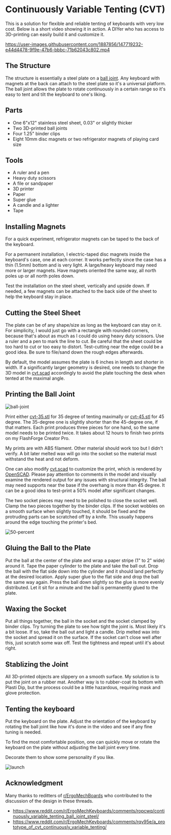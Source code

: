# Continuously Variable Tenting (CVT)

This is a solution for flexible and reliable tenting of keyboards with very low
cost. Below is a short video showing it in action. A DIYer who has access to
3D-printing can easily build it and customize it.

https://user-images.githubusercontent.com/1887856/147719232-e44d4478-9f9e-47b6-bbbc-71b62043c802.mp4

## The Structure

The structure is essentially a steel plate on a
[ball joint](https://en.wikipedia.org/wiki/Ball_joint).
Any keyboard with magnets at the back can attach to the steel plate so it's a
universal platform. The ball joint allows the plate to rotate continuously in
a certain range so it's easy to tent and tilt the keyboard to one's liking.

## Parts

 * One 6"x12" stainless steel sheet, 0.03" or slightly thicker
 * Two 3D-printed ball joints
 * Four 1.25" binder clips
 * Eight 10mm disc magnets or two refrigerator magnets of playing card size

## Tools

 * A ruler and a pen
 * Heavy duty scissors
 * A file or sandpaper
 * 3D printer
 * Paper
 * Super glue
 * A candle and a lighter
 * Tape

## Installing Magnets

For a quick experiment, refrigerator magnets can be taped to the back of the
keyboard. 

For a permanent installation, I electric-taped disc magnets inside the keyboard's 
case, one at each corner. It works perfectly since the case has a thin (1.5mm) 
bottom and is very light. A large/heavy keyboard may need more or larger magnets. 
Have magnets oriented the same way, all north poles up or all north poles down. 

Test the installation on the steel sheet, vertically and upside down. If
needed, a few magnets can be attached to the back side of the sheet to help the
keyboard stay in place.

## Cutting the Steel Sheet

The plate can be of any shape/size as long as the keyboard can stay on it. For
simplicity, I would just go with a rectangle with rounded corners, because
that's about as much as I could do using heavy duty scissors. Use a ruler and a pen
to mark the line to cut. Be careful that
the sheet could be too hard to cut or too easy to distort. Test-cutting near
the edge could be a good idea. Be sure to file/sand down the rough edges afterwards.

By default, the model assumes the plate is 6 inches in length and shorter in width.
If a significantly larger geometry is desired, one needs to change the 3D model
in [cvt.scad](https://github.com/macroxue/keyboard-tenting/blob/master/cvt.scad)
accordingly to avoid the plate touching the desk when tented at the maximal angle.

## Printing the Ball Joint

![ball-joint](https://user-images.githubusercontent.com/1887856/147719360-b5679326-b0b1-43cc-b1fe-3ecac65d28e0.jpg)

Print either [cvt-35.stl](https://github.com/macroxue/keyboard-tenting/blob/master/cvt-35.stl)
for 35 degree of tenting maximally or
[cvt-45.stl](https://github.com/macroxue/keyboard-tenting/blob/master/cvt-45.stl) for 45
degree. The 35-degree one is slightly shorter than the 45-degree one, if that
matters. Each print produces three pieces for one hand, so the same model needs
to be printed twice. It takes about 12 hours to finish two prints on my
FlashForge Creator Pro.

My prints are with ABS filament. Other material should work too but I didn't
verify. A bit later melted wax will go into the socket so the material must
withstand the heat and not deform.

One can also modify [cvt.scad](https://github.com/macroxue/keyboard-tenting/blob/master/cvt.scad)
to customize the print, which is rendered by [OpenSCAD](https://openscad.org/). Please pay attention to
comments in the model and visually examine the rendered output for any issues
with structural integrity. The ball may need supports near the base if the
overhang is more than 45 degree. It can be a good idea to test-print a 50% model
after significant changes.

The two socket pieces may need to be polished to close the socket well.
Clamp the two pieces together by the binder clips. If the socket wobbles on
a smooth surface when slightly touched, it should be fixed and the protruding
parts can be scratched off by a knife. This usually happens around the edge
touching the printer's bed.

![50-percent](https://user-images.githubusercontent.com/1887856/147723242-b99901da-a12d-4dc0-b14e-c7eeab7a8484.jpg)

## Gluing the Ball to the Plate

Put the ball at the center of the plate and wrap a paper stripe (1" to 2" wide)
around it.  Tape the paper cylinder to the plate and take the ball out.
Drop the ball with the flat side down into the cylinder and it should land
perfectly at the desired location. Apply super glue to the flat side and drop
the ball the same way again. Press the ball down slightly so the glue is more
evenly distributed.  Let it sit for a minute and the ball is permanently glued
to the plate.

## Waxing the Socket

Put all things together, the ball in the socket and the socket clamped by
binder clips. Try turning the plate to see how tight the joint is. Most likely
it's a bit loose. If so, take the ball out and light a candle. Drip melted wax
into the socket and spread it on the surface. If the socket can't close well
after this, just scratch some wax off. Test the tightness and repeat until it's
about right.

## Stablizing the Joint

All 3D-printed objects are slippery on a smooth surface. My solution is to put
the joint on a rubber mat. Another way is to rubber-coat its bottom with Plasti
Dip, but the process could be a little hazardous, requiring mask and glove protection.

## Tenting the keyboard

Put the keyboard on the plate. Adjust the orientation of the keyboard by
rotating the ball joint like how it's done in the video and see if any fine
tuning is needed.

To find the most comfortable position, one can quickly move or rotate the keyboard
on the plate without adjusting the ball joint every time.

Decorate them to show some personality if you like.

![launch](https://user-images.githubusercontent.com/1887856/147796470-6114baaa-c353-46bd-8e07-1c4df1d1216d.jpg)

## Acknowledgment

Many thanks to reditters of [r/ErgoMechBoards](https://www.reddit.com/r/ErgoMechKeyboards/)
who contributed to the discussion of the design in these threads.
* https://www.reddit.com/r/ErgoMechKeyboards/comments/ropcwq/continuously_variable_tenting_ball_joint_steel/
* https://www.reddit.com/r/ErgoMechKeyboards/comments/rqv95e/a_prototype_of_cvt_continuously_variable_tenting/
